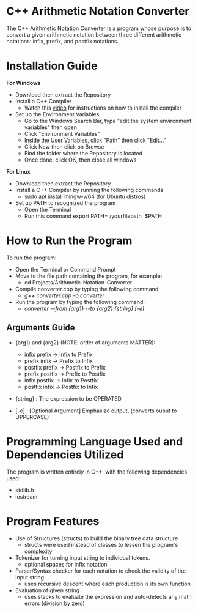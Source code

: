 # C++ Arithmetic Notation Converter

The C++ Arithmetic Notation Converter is a program whose purpose is to convert a given arithmetic notation between three different arithmetic notations: infix, prefix, and postfix notations.

# Installation Guide

**For Windows**
* Download then extract the Repository
* Install a C++ Compiler
    * Watch this [video](https://www.youtube.com/watch?v=oC69vlWofJQ) for instructions on how to install the compiler
* Set up the Environment Variables 
    * Go to the Windows Search Bar, type "edit the system environment variables" then open
    * Click "Environment Variables"
    * Inside the User Variables, click "Path" then click "Edit..."
    * Click New then click on Browse
    * Find the folder where the Repository is located
    * Once done, click OK, then close all windows

**For Linux**
* Download then extract the Repository
* Install a C++ Compiler by running the following commands
    * sudo apt install mingw-w64 (for Ubuntu distros)
* Set up PATH to recognized the program
    * Open the Terminal
    * Run this command
        export PATH= /yourfilepath :$PATH

# How to Run the Program

To run the program:

* Open the Terminal or Command Prompt
* Move to the file path containing the program, for example:
    * cd Projects/Arithmetic-Notation-Converter
* Compile converter.cpp by typing the following command
    * *g++ converter.cpp -o converter*
* Run the program by typing the following command:
    * *converter --from {arg1} --to {arg2} {string} [-e]*

## Arguments Guide
* {arg1} and {arg2} (NOTE: order of arguments MATTER):
    * infix    prefix     -> Infix to Prefix
    * prefix   infix      -> Prefix to Infix
    * postfix  prefix     -> Postfix to Prefix
    * prefix   postfix    -> Prefix to Postfix
    * infix    postfix    -> Infix to Postfix
    * postfix  infix      -> Postfix to Infix

* {string}           : The expression to be OPERATED

* [-e]               : [Optional Argument] Emphasize output, (converts ouput to UPPERCASE)

# Programming Language Used and Dependencies Utilized

The program is written entirely in C++, with the following dependencies used:
* stdlib.h 
* iostream 

# Program Features

* Use of Structures (structs) to build the binary tree data structure
    * structs were used instead of classes to lessen the program's complexity
* Tokenizer for turning input string to individual tokens. 
    * optional spaces for infix notation
* Parser/Syntax checker for each notation to check the validity of the input string
    * uses recursive descent where each production is its own function
* Evaluation of given string
    * uses stacks to evaluate the expression and auto-detects any math errors (division by zero)